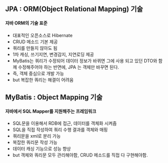 ## JPA : ORM(Object Relational Mapping) 기술
#### 자바 ORM의 기술 표준
- 대표적인 오픈소스로 Hibernate
- CRUD 메소드 기본 제공
- 쿼리를 만들지 않아도 됨
- 1차 캐싱, 쓰기지연, 변경감지, 지연로딩 제공
- MyBatis는 쿼리가 수정되어 데이터 정보가 바뀌면 그에 사용 되고 있던 DTO와 함께 수정해주어야 하는 반면에, JPA 는 객체만 바꾸면 된다.
- 즉, 객체 중심으로 개발 가능
- but 복잡한 쿼리는 해결이 어려움

## MyBatis : Object Mapping 기술
#### 자바에서 SQL Mapper를 지원해주는 프레임워크
- SQL문을 이용해서 RDB에 접근, 데이터를 객체화 시켜줌
- SQL을 직접 작성하여 쿼리 수행 결과를 객체와 매핑
- 쿼리문을 xml로 분리 가능
- 복잡한 쿼리문 작성 가능
- 데이터 캐싱 기능으로 성능 향상
- but 객체와 쿼리문 모두 관리해야함, CRUD 메소드를 직접 다 구현해야함.
